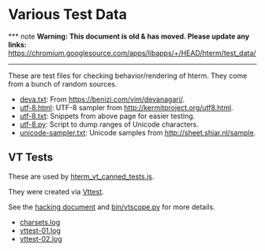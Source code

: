 # Various Test Data

*** note
**Warning: This document is old & has moved.  Please update any links:**<br>
https://chromium.googlesource.com/apps/libapps/+/HEAD/hterm/test_data/
***

These are test files for checking behavior/rendering of hterm.
They come from a bunch of random sources.

* [deva.txt](./deva.txt): From https://benizi.com/vim/devanagari/.
* [utf-8.html](./utf-8.html): UTF-8 sampler from
  http://kermitproject.org/utf8.html.
* [utf-8.txt](./utf-8.txt): Snippets from above page for easier testing.
* [utf-8.py](./utf-8.py): Script to dump ranges of Unicode characters.
* [unicode-sampler.txt](./unicode-sampler.txt): Unicode samples from
  http://sheet.shiar.nl/sample.

## VT Tests

These are used by [hterm_vt_canned_tests.js](../js/hterm_vt_canned_tests.js).

They were created via [Vttest](https://invisible-island.net/vttest/).

See the [hacking document](../doc/hack.md) and
[bin/vtscope.py](../bin/vtscope.py) for more details.

* [charsets.log](./charsets.log)
* [vttest-01.log](./vttest-02.log)
* [vttest-02.log](./vttest-02.log)
